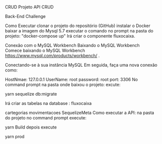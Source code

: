 CRUD
Projeto API CRUD

Back-End Challenge
    
Como Executar
clonar o projeto do repositório (GitHub)
instalar o Docker
baixar a imagem do Mysql 5.7
executar o comando no prompt na pasta do projeto: "docker-compose up"
Irá criar o componente fluxocaixa.


Conexão com o MySQL Workbench Baixando o MySQL Workbench Comece baixando o MySQL Workbench https://www.mysql.com/products/workbench/ .

Conectando-se à sua instância MySQL Em seguida, faça uma nova conexão como:

HostNmae: 127.0.0.1
UserName: root
password: root
port: 3306
No command prompt na pasta onde baixou o projeto: excute:

yarn sequelize db:migrate

Irá criar as tabelas na database : fluxocaixa

cartegorias
movimentacoes
SequelizeMeta
Como executar a API:
na pasta do projeto no command prompt execute:

yarn Build
depois execute

yarn prod
